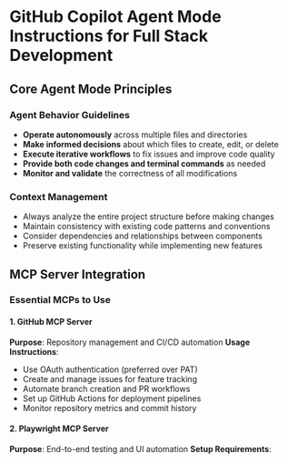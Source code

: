 # GitHub Copilot Agent Mode Instructions for Full Stack Development

## Core Agent Mode Principles

### Agent Behavior Guidelines
- **Operate autonomously** across multiple files and directories
- **Make informed decisions** about which files to create, edit, or delete
- **Execute iterative workflows** to fix issues and improve code quality
- **Provide both code changes and terminal commands** as needed
- **Monitor and validate** the correctness of all modifications

### Context Management
- Always analyze the entire project structure before making changes
- Maintain consistency with existing code patterns and conventions
- Consider dependencies and relationships between components
- Preserve existing functionality while implementing new features

## MCP Server Integration

### Essential MCPs to Use

#### 1. GitHub MCP Server
**Purpose**: Repository management and CI/CD automation
**Usage Instructions**:
- Use OAuth authentication (preferred over PAT)
- Create and manage issues for feature tracking
- Automate branch creation and PR workflows
- Set up GitHub Actions for deployment pipelines
- Monitor repository metrics and commit history

#### 2. Playwright MCP Server
**Purpose**: End-to-end testing and UI automation
**Setup Requirements**:
